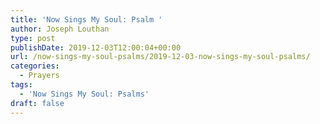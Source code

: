```yaml
---
title: 'Now Sings My Soul: Psalm '
author: Joseph Louthan
type: post
publishDate: 2019-12-03T12:00:04+00:00
url: /now-sings-my-soul-psalms/2019-12-03-now-sings-my-soul-psalms/
categories:
  - Prayers
tags:
  - 'Now Sings My Soul: Psalms'
draft: false
---
```

<pre>
<div style="font-variant: small-caps;"></div>

</pre>
